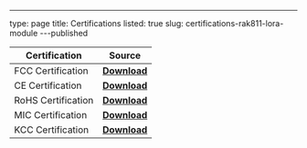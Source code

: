 ---
type: page
title: Certifications
listed: true
slug: certifications-rak811-lora-module
---published

| **Certification** | **Source** | 
| ---- | ---- | 
| FCC Certification | [**Download**](https://downloads.rakwireless.com/LoRa/RAK811/Certification_Report/RAK811%C2%A0FCC%20Certification.rar) | 
| CE Certification | [**Download**](https://downloads.rakwireless.com/LoRa/RAK811/Certification_Report/RAK811%20CE%20Certification.rar) | 
| RoHS Certification | [**Download**](https://downloads.rakwireless.com/LoRa/RAK811/Certification_Report/RAK811%C2%A0ROSH%20Certification.rar) | 
| MIC Certification | [**Download**](https://downloads.rakwireless.com/LoRa/RAK811/Certification_Report/RAK811%C2%A0MIC%20Certification.rar) | 
| KCC Certification | [**Download**](https://downloads.rakwireless.com/LoRa/RAK811/Certification_Report/RAK811_KCC%C2%A0%28Certificate%29.pdf) | 


